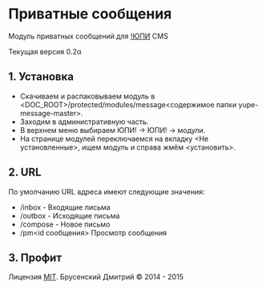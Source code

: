 # Приватные сообщения
Модуль приватных сообщений для [!ЮПИ](http://yupe.ru) CMS

Текущая версия 0.2α

## 1. Установка
*   Скачиваем и распаковываем модуль в <DOC_ROOT>/protected/modules/message<содержимое папки yupe-message-master>.
*   Заходим в административную часть.
*   В верхнем меню выбираем ЮПИ! -> ЮПИ! -> модули.
*   На странице модулей переключаемся на вкладку <Не установленные>, ищем модуль и справа жмём <установить>.

## 2. URL
По умолчанию URL адреса имеют следующие значения:
*   /inbox - Входящие письма
*   /outbox - Исходящие письма
*   /compose - Новое письмо
*   /pm<id сообщения> Просмотр сообщения

## 3. Профит
Лицензия [MIT](https://ru.wikipedia.org/wiki/%D0%9B%D0%B8%D1%86%D0%B5%D0%BD%D0%B7%D0%B8%D1%8F_MIT "Вики").
Брусенский Дмитрий &copy; 2014 - 2015




